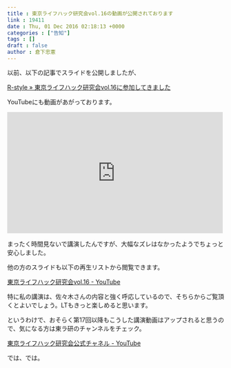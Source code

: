 ```yaml
---
title : 東京ライフハック研究会vol.16の動画が公開されております
link : 19411
date : Thu, 01 Dec 2016 02:18:13 +0000
categories : ["告知"]
tags : []
draft : false
author : 倉下忠憲
---
```


以前、以下の記事でスライドを公開しましたが、

<a href="https://rashita.net/blog/?p=19364">R-style » 東京ライフハック研究会vol.16に参加してきました</a>

YouTubeにも動画があがっております。

<iframe width="500" height="281" src="https://www.youtube.com/embed/tuLNDE7lxyI" frameborder="0" allowfullscreen></iframe>

まったく時間見ないで講演したんですが、大幅なズレはなかったようでちょっと安心しました。

他の方のスライドも以下の再生リストから閲覧できます。

<a href="https://www.youtube.com/playlist?list=PLmbLEV8_rvQQPHUOYkvymsXCsLwnS45Er">東京ライフハック研究会vol.16 - YouTube</a>

特に私の講演は、佐々木さんの内容と強く呼応しているので、そちらからご覧頂くとよいでしょう。LTもきっと楽しめると思います。

というわけで、おそらく第17回以降もこうした講演動画はアップされると思うので、気になる方は東ラ研のチャンネルをチェック。

<a href="https://www.youtube.com/channel/UCyufTPbmQegzyk3qQ5RV07w">東京ライフハック研究会公式チャネル - YouTube</a>

では、では。